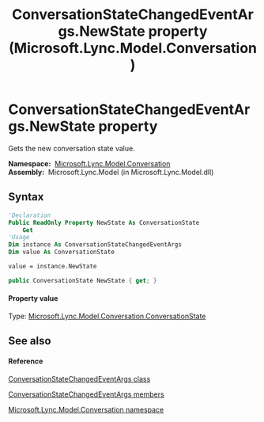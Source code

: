 ﻿---
title: ConversationStateChangedEventArgs.NewState property  (Microsoft.Lync.Model.Conversation)
TOCTitle: 'NewState property '
ms:assetid: P:Microsoft.Lync.Model.Conversation.ConversationStateChangedEventArgs.NewState_DI_3_UC_OCS14MrefLyncWPF
ms:mtpsurl: https://msdn.microsoft.com/en-us/library/microsoft.lync.model.conversation.conversationstatechangedeventargs.newstate_di_3_uc_ocs14mreflyncwpf(v=office.15)
ms:contentKeyID: 48601861
ms.date: 07/28/2014
mtps_version: v=office.15
f1_keywords:
- Microsoft.Lync.Model.Conversation.ConversationStateChangedEventArgs.NewState
dev_langs:
- CSharp
- JScript
- VB
- other
---

# ConversationStateChangedEventArgs.NewState property

Gets the new conversation state value.

**Namespace:**  [Microsoft.Lync.Model.Conversation](microsoft-lync-model-conversation-namespace_2.md)  
**Assembly:**  Microsoft.Lync.Model (in Microsoft.Lync.Model.dll)

## Syntax

``` vb
'Declaration
Public ReadOnly Property NewState As ConversationState
    Get
'Usage
Dim instance As ConversationStateChangedEventArgs
Dim value As ConversationState

value = instance.NewState
```

``` csharp
public ConversationState NewState { get; }
```

#### Property value

Type: [Microsoft.Lync.Model.Conversation.ConversationState](conversationstate-enumeration-microsoft-lync-model-conversation_2.md)  

## See also

#### Reference

[ConversationStateChangedEventArgs class](conversationstatechangedeventargs-class-microsoft-lync-model-conversation_2.md)

[ConversationStateChangedEventArgs members](conversationstatechangedeventargs-members-microsoft-lync-model-conversation_2.md)

[Microsoft.Lync.Model.Conversation namespace](microsoft-lync-model-conversation-namespace_2.md)

